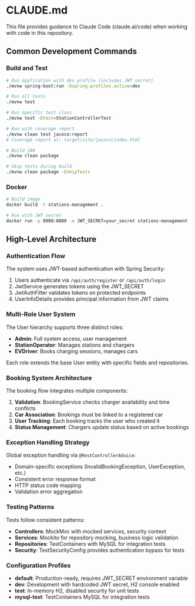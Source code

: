 # CLAUDE.md

This file provides guidance to Claude Code (claude.ai/code) when working with code in this repository.

## Common Development Commands

### Build and Test
```bash
# Run application with dev profile (includes JWT secret)
./mvnw spring-boot:run -Dspring.profiles.active=dev

# Run all tests
./mvnw test

# Run specific test class
./mvnw test -Dtest=StationControllerTest

# Run with coverage report
./mvnw clean test jacoco:report
# Coverage report at: target/site/jacoco/index.html

# Build JAR
./mvnw clean package

# Skip tests during build
./mvnw clean package -DskipTests
```

### Docker
```bash
# Build image
docker build -t stations-management .

# Run with JWT secret
docker run -p 8080:8080 -e JWT_SECRET=your_secret stations-management
```

## High-Level Architecture

### Authentication Flow
The system uses JWT-based authentication with Spring Security:
1. Users authenticate via `/api/auth/register` or `/api/auth/login`
2. JwtService generates tokens using the JWT_SECRET
3. JwtAuthFilter validates tokens on protected endpoints
4. UserInfoDetails provides principal information from JWT claims

### Multi-Role User System
The User hierarchy supports three distinct roles:
- **Admin**: Full system access, user management
- **StationOperator**: Manages stations and chargers
- **EVDriver**: Books charging sessions, manages cars

Each role extends the base User entity with specific fields and repositories.

### Booking System Architecture
The booking flow integrates multiple components:
1. **Validation**: BookingService checks charger availability and time conflicts
2. **Car Association**: Bookings must be linked to a registered car
3. **User Tracking**: Each booking tracks the user who created it
4. **Status Management**: Chargers update status based on active bookings

### Exception Handling Strategy
Global exception handling via `@RestControllerAdvice`:
- Domain-specific exceptions (InvalidBookingException, UserException, etc.)
- Consistent error response format
- HTTP status code mapping
- Validation error aggregation

### Testing Patterns
Tests follow consistent patterns:
- **Controllers**: MockMvc with mocked services, security context
- **Services**: Mockito for repository mocking, business logic validation
- **Repositories**: TestContainers with MySQL for integration tests
- **Security**: TestSecurityConfig provides authentication bypass for tests

### Configuration Profiles
- **default**: Production-ready, requires JWT_SECRET environment variable
- **dev**: Development with hardcoded JWT secret, H2 console enabled
- **test**: In-memory H2, disabled security for unit tests
- **mysql-test**: TestContainers MySQL for integration tests